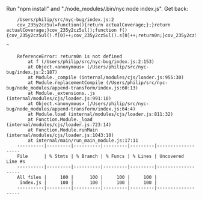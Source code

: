 Run "npm install" and "./node_modules/.bin/nyc node index.js". Get back:

        /Users/philip/src/nyc-bug/index.js:2
        cov_235y2cz5ul=function(){return actualCoverage;};}return actualCoverage;}cov_235y2cz5ul();function f(){cov_235y2cz5ul().f[0]++;cov_235y2cz5ul().s[0]++;return0n;}cov_235y2cz5ul().s[1]++;f();
                                                                                                                                                                ^

        ReferenceError: return0n is not defined
            at f (/Users/philip/src/nyc-bug/index.js:2:153)
            at Object.<anonymous> (/Users/philip/src/nyc-bug/index.js:2:187)
            at Module._compile (internal/modules/cjs/loader.js:955:30)
            at Module.replacementCompile (/Users/philip/src/nyc-bug/node_modules/append-transform/index.js:60:13)
            at Module._extensions..js (internal/modules/cjs/loader.js:991:10)
            at Object.<anonymous> (/Users/philip/src/nyc-bug/node_modules/append-transform/index.js:64:4)
            at Module.load (internal/modules/cjs/loader.js:811:32)
            at Function.Module._load (internal/modules/cjs/loader.js:723:14)
            at Function.Module.runMain (internal/modules/cjs/loader.js:1043:10)
            at internal/main/run_main_module.js:17:11
        ----------|---------|----------|---------|---------|-------------------
        File      | % Stmts | % Branch | % Funcs | % Lines | Uncovered Line #s 
        ----------|---------|----------|---------|---------|-------------------
        All files |     100 |      100 |     100 |     100 |                   
         index.js |     100 |      100 |     100 |     100 |                   
        ----------|---------|----------|---------|---------|-------------------

